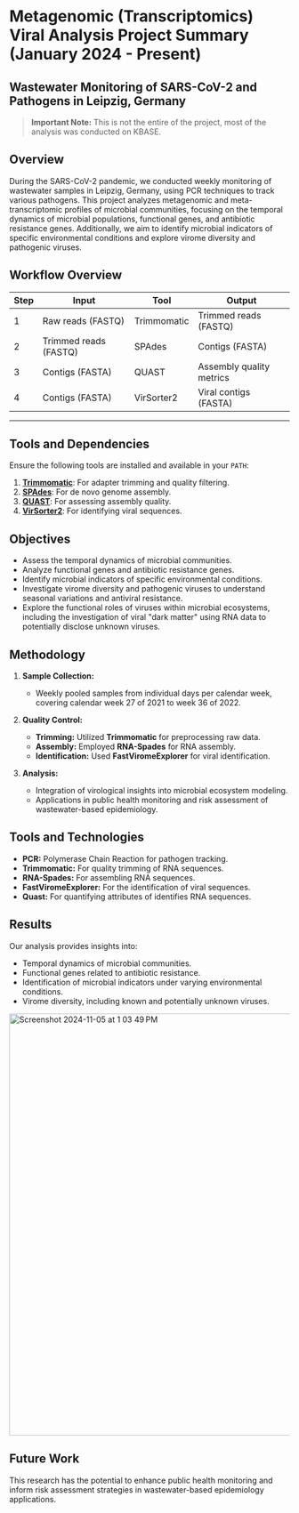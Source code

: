 # Metagenomic (Transcriptomics) Viral Analysis Project Summary (January 2024 - Present) 
## Wastewater Monitoring of SARS-CoV-2 and Pathogens in Leipzig, Germany


> **Important Note:** This is not the entire of the project, most of the analysis was conducted on KBASE.

## Overview

During the SARS-CoV-2 pandemic, we conducted weekly monitoring of wastewater samples in Leipzig, Germany, using PCR techniques to track various pathogens. This project analyzes metagenomic and meta-transcriptomic profiles of microbial communities, focusing on the temporal dynamics of microbial populations, functional genes, and antibiotic resistance genes. Additionally, we aim to identify microbial indicators of specific environmental conditions and explore virome diversity and pathogenic viruses.


## Workflow Overview

| **Step** | **Input**            | **Tool**       | **Output**                |
|----------|----------------------|----------------|---------------------------|
| 1        | Raw reads (FASTQ)    | Trimmomatic    | Trimmed reads (FASTQ)     |
| 2        | Trimmed reads (FASTQ)| SPAdes         | Contigs (FASTA)           |
| 3        | Contigs (FASTA)      | QUAST          | Assembly quality metrics  |
| 4        | Contigs (FASTA)      | VirSorter2     | Viral contigs (FASTA)     |

---

## Tools and Dependencies

Ensure the following tools are installed and available in your `PATH`:

1. **[Trimmomatic](http://www.usadellab.org/cms/?page=trimmomatic)**: For adapter trimming and quality filtering.
2. **[SPAdes](https://cab.spbu.ru/software/spades/)**: For de novo genome assembly.
3. **[QUAST](http://quast.sourceforge.net/)**: For assessing assembly quality.
4. **[VirSorter2](https://github.com/jiarong/VirSorter2)**: For identifying viral sequences.


## Objectives

- Assess the temporal dynamics of microbial communities.
- Analyze functional genes and antibiotic resistance genes.
- Identify microbial indicators of specific environmental conditions.
- Investigate virome diversity and pathogenic viruses to understand seasonal variations and antiviral resistance.
- Explore the functional roles of viruses within microbial ecosystems, including the investigation of viral "dark matter" using RNA data to potentially disclose unknown viruses.

## Methodology

1. **Sample Collection:**
   - Weekly pooled samples from individual days per calendar week, covering calendar week 27 of 2021 to week 36 of 2022.

2. **Quality Control:**
   - **Trimming:** Utilized **Trimmomatic** for preprocessing raw data.
   - **Assembly:** Employed **RNA-Spades** for RNA assembly.
   - **Identification:** Used **FastViromeExplorer** for viral identification.

3. **Analysis:**
   - Integration of virological insights into microbial ecosystem modeling.
   - Applications in public health monitoring and risk assessment of wastewater-based epidemiology.

## Tools and Technologies

- **PCR:** Polymerase Chain Reaction for pathogen tracking.
- **Trimmomatic:** For quality trimming of RNA sequences.
- **RNA-Spades:** For assembling RNA sequences.
- **FastViromeExplorer:** For the identification of viral sequences.
- **Quast:** For quantifying attributes of identifies RNA sequences.

## Results

Our analysis provides insights into:

- Temporal dynamics of microbial communities.
- Functional genes related to antibiotic resistance.
- Identification of microbial indicators under varying environmental conditions.
- Virome diversity, including known and potentially unknown viruses.

 
 <img width="759" alt="Screenshot 2024-11-05 at 1 03 49 PM" src="https://github.com/user-attachments/assets/b32c8095-a072-4d0a-85b2-9210dd153c8d">


## Future Work

This research has the potential to enhance public health monitoring and inform risk assessment strategies in wastewater-based epidemiology applications.
